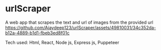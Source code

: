 # urlScraper
A web app that scrapes the text and url of images from the provided url
https://github.com/Ajaydeep123/urlScraper/assets/49810031/34c352da-b12a-4889-b1d1-fbeb3ed8f01c

Tech  used:
Html, React, Node js, Express js, Puppeteer
